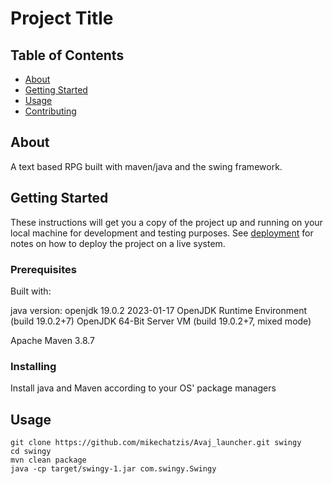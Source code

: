 # Project Title

## Table of Contents

- [About](#about)
- [Getting Started](#getting_started)
- [Usage](#usage)
- [Contributing](../CONTRIBUTING.md)

## About <a name = "about"></a>

A text based RPG built with maven/java and the swing framework.

## Getting Started <a name = "getting_started"></a>

These instructions will get you a copy of the project up and running on your local machine for development and testing purposes. See [deployment](#deployment) for notes on how to deploy the project on a live system.

### Prerequisites

Built with:

java version: openjdk 19.0.2 2023-01-17
              OpenJDK Runtime Environment (build 19.0.2+7)
              OpenJDK 64-Bit Server VM (build 19.0.2+7, mixed mode)

Apache Maven 3.8.7

### Installing

Install java and Maven according to your OS' package managers

## Usage <a name = "usage"></a>

```
git clone https://github.com/mikechatzis/Avaj_launcher.git swingy
cd swingy
mvn clean package
java -cp target/swingy-1.jar com.swingy.Swingy
```
